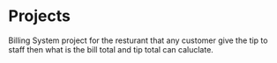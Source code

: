 # Projects

Billing System project for the resturant that any customer give the tip to staff then what is the bill total and tip total can caluclate. 
